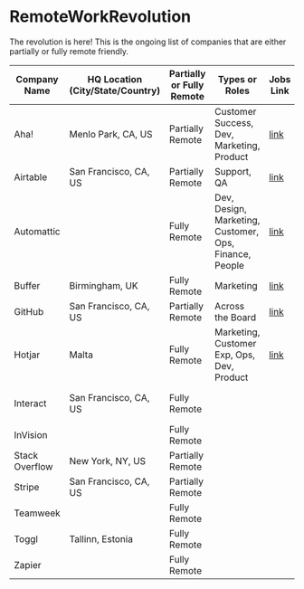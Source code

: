 # RemoteWorkRevolution

The revolution is here! This is the ongoing list of companies that are either partially or fully remote friendly.  

Company Name 	| HQ Location (City/State/Country) 	| Partially or Fully Remote | Types or Roles                            | Jobs Link| Hiring Constraints|  Last Updated 
------- 			| ------- 													|	 ------- 									| -------                 	                | -------| ------| -------
Aha! 					| Menlo Park, CA, US 								| Partially Remote					| Customer Success, Dev, Marketing, Product | [link](https://www.aha.io/company/careers/current-openings)|| Mar 9, 2020 
Airtable 			| San Francisco, CA, US 						| Partially Remote					| Support, QA		                            | [link](https://airtable.com/careers#open-positions)| Looks US-based| Mar 9, 2020 
Automattic 		|  																	| Fully Remote							| Dev, Design, Marketing, Customer, Ops, Finance, People | [link](https://automattic.com/work-with-us/)|| Mar 9, 2020 
Buffer 				| Birmingham, UK 										| Fully Remote							| Marketing | [link](https://journey.buffer.com/)|| Mar 9, 2020 
GitHub 				| San Francisco, CA, US 						| Partially Remote					| Across the Board|[link](https://github.com/about/careers)|Hiring globally| Mar 9, 2020 
Hotjar 				| Malta 														| Fully Remote 							|Marketing, Customer Exp, Ops, Dev, Product|[link](https://careers.hotjar.com/)|Currently looking to fill EMEA hours| Mar 9, 2020 
Interact			| San Francisco, CA, US 						| Fully Remote							| 			         |        		|US-based or contract global 	| Mar 9, 2020
InVision 			|  																	| Fully Remote							| 		           |     			| 														| Mar 9, 2020 
Stack Overflow | New York, NY, US 								| Partially Remote					| 			         |       		| 														| Mar 9, 2020
Stripe 				| San Francisco, CA, US 						| Partially Remote					| 		           |     			| 														| Mar 9, 2020 
Teamweek      |                                   | Fully Remote              |                |           |                             | Mar 9, 2020 
Toggl         | Tallinn, Estonia                  | Fully Remote              |                |           |                             | Mar 9, 2020 
Zapier        |                                   | Fully Remote              |                |           |                             | Mar 9, 2020 
